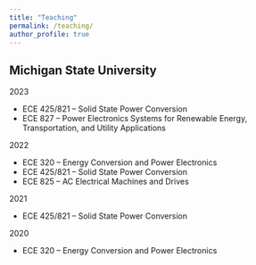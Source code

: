 ```yaml
---
title: "Teaching"
permalink: /teaching/
author_profile: true
---
```

Michigan State University
------
2023
- ECE 425/821 – Solid State Power Conversion
-	ECE 827 – Power Electronics Systems for Renewable Energy, Transportation, and Utility Applications

2022
-	ECE 320 – Energy Conversion and Power Electronics
-	ECE 425/821 – Solid State Power Conversion 
-	ECE 825 – AC Electrical Machines and Drives

2021
-	ECE 425/821 – Solid State Power Conversion

2020
-	ECE 320 – Energy Conversion and Power Electronics 

